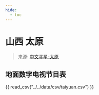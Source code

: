 ```yaml
---
hide:
  - toc
---
```


# 山西 太原

> 来源: [中文寻星-太原](http://dtmb.saoing.com/taiyuan.htm)

## 地面数字电视节目表

{{ read_csv("../../data/csv/taiyuan.csv") }}
